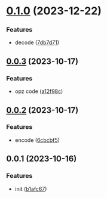 # [0.1.0](https://github.com/qq15725/modern-mp4/compare/v0.0.3...v0.1.0) (2023-12-22)


### Features

* decode ([7db7d71](https://github.com/qq15725/modern-mp4/commit/7db7d71239167436955214e702c7c884436a3909))



## [0.0.3](https://github.com/qq15725/modern-mp4/compare/v0.0.2...v0.0.3) (2023-10-17)


### Features

* opz code ([a12f98c](https://github.com/qq15725/modern-mp4/commit/a12f98c7e4f2b5a2175db7a34b2e80cb7964d631))



## [0.0.2](https://github.com/qq15725/modern-mp4/compare/v0.0.1...v0.0.2) (2023-10-17)


### Features

* encode ([6cbcbf5](https://github.com/qq15725/modern-mp4/commit/6cbcbf58bd158166b2b5f35cd9c13bc26c13f219))



## 0.0.1 (2023-10-16)


### Features

* init ([b1afc67](https://github.com/qq15725/modern-mp4/commit/b1afc67aed027f42393093c1ae1b4d2039141fbe))



